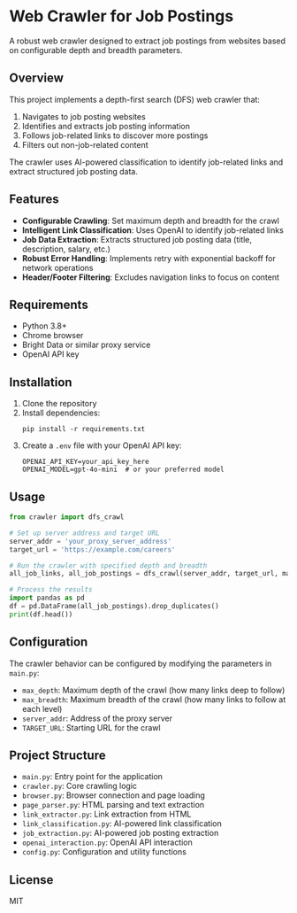 # Web Crawler for Job Postings

A robust web crawler designed to extract job postings from websites based on configurable depth and breadth parameters.

## Overview

This project implements a depth-first search (DFS) web crawler that:
1. Navigates to job posting websites
2. Identifies and extracts job posting information
3. Follows job-related links to discover more postings
4. Filters out non-job-related content

The crawler uses AI-powered classification to identify job-related links and extract structured job posting data.

## Features

- **Configurable Crawling**: Set maximum depth and breadth for the crawl
- **Intelligent Link Classification**: Uses OpenAI to identify job-related links
- **Job Data Extraction**: Extracts structured job posting data (title, description, salary, etc.)
- **Robust Error Handling**: Implements retry with exponential backoff for network operations
- **Header/Footer Filtering**: Excludes navigation links to focus on content

## Requirements

- Python 3.8+
- Chrome browser
- Bright Data or similar proxy service
- OpenAI API key

## Installation

1. Clone the repository
2. Install dependencies:
   ```
   pip install -r requirements.txt
   ```
3. Create a `.env` file with your OpenAI API key:
   ```
   OPENAI_API_KEY=your_api_key_here
   OPENAI_MODEL=gpt-4o-mini  # or your preferred model
   ```

## Usage

```python
from crawler import dfs_crawl

# Set up server address and target URL
server_addr = 'your_proxy_server_address'
target_url = 'https://example.com/careers'

# Run the crawler with specified depth and breadth
all_job_links, all_job_postings = dfs_crawl(server_addr, target_url, max_depth=3, max_breadth=3)

# Process the results
import pandas as pd
df = pd.DataFrame(all_job_postings).drop_duplicates()
print(df.head())
```

## Configuration

The crawler behavior can be configured by modifying the parameters in `main.py`:

- `max_depth`: Maximum depth of the crawl (how many links deep to follow)
- `max_breadth`: Maximum breadth of the crawl (how many links to follow at each level)
- `server_addr`: Address of the proxy server
- `TARGET_URL`: Starting URL for the crawl

## Project Structure

- `main.py`: Entry point for the application
- `crawler.py`: Core crawling logic
- `browser.py`: Browser connection and page loading
- `page_parser.py`: HTML parsing and text extraction
- `link_extractor.py`: Link extraction from HTML
- `link_classification.py`: AI-powered link classification
- `job_extraction.py`: AI-powered job posting extraction
- `openai_interaction.py`: OpenAI API interaction
- `config.py`: Configuration and utility functions

## License

MIT
